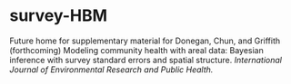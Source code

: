 # survey-HBM

Future home for supplementary material for Donegan, Chun, and Griffith (forthcoming) Modeling community health with areal data: Bayesian inference with survey standard errors and spatial structure. *International Journal of Environmental Research and Public Health.*
